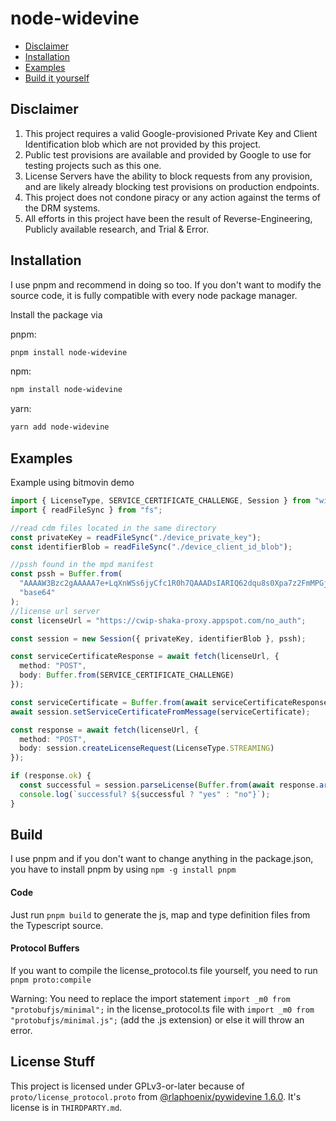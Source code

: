 # node-widevine

- [Disclaimer](#disclaimer)
- [Installation](#installation)
- [Examples](#examples)
- [Build it yourself](#build)

## Disclaimer

1. This project requires a valid Google-provisioned Private Key and Client Identification blob which are not provided by this project.
2. Public test provisions are available and provided by Google to use for testing projects such as this one.
3. License Servers have the ability to block requests from any provision, and are likely already blocking test provisions on production endpoints.
4. This project does not condone piracy or any action against the terms of the DRM systems.
5. All efforts in this project have been the result of Reverse-Engineering, Publicly available research, and Trial & Error.

## Installation

I use pnpm and recommend in doing so too. If you don't want to modify the source code, it is fully compatible with every node package manager.

Install the package via

pnpm:

```bash
pnpm install node-widevine
```

npm:

```bash
npm install node-widevine
```

yarn:

```bash
yarn add node-widevine
```

## Examples

Example using bitmovin demo

```typescript
import { LicenseType, SERVICE_CERTIFICATE_CHALLENGE, Session } from "widevine";
import { readFileSync } from "fs";

//read cdm files located in the same directory
const privateKey = readFileSync("./device_private_key");
const identifierBlob = readFileSync("./device_client_id_blob");

//pssh found in the mpd manifest
const pssh = Buffer.from(
  "AAAAW3Bzc2gAAAAA7e+LqXnWSs6jyCfc1R0h7QAAADsIARIQ62dqu8s0Xpa7z2FmMPGj2hoNd2lkZXZpbmVfdGVzdCIQZmtqM2xqYVNkZmFsa3IzaioCSEQyAA==",
  "base64"
);
//license url server
const licenseUrl = "https://cwip-shaka-proxy.appspot.com/no_auth";

const session = new Session({ privateKey, identifierBlob }, pssh);

const serviceCertificateResponse = await fetch(licenseUrl, {
  method: "POST",
  body: Buffer.from(SERVICE_CERTIFICATE_CHALLENGE)
});

const serviceCertificate = Buffer.from(await serviceCertificateResponse.arrayBuffer());
await session.setServiceCertificateFromMessage(serviceCertificate);

const response = await fetch(licenseUrl, {
  method: "POST",
  body: session.createLicenseRequest(LicenseType.STREAMING)
});

if (response.ok) {
  const successful = session.parseLicense(Buffer.from(await response.arrayBuffer())).length > 0;
  console.log(`successful? ${successful ? "yes" : "no"}`);
}
```

## Build

I use pnpm and if you don't want to change anything in the package.json, you have to install pnpm by using `npm -g install pnpm`

#### Code

Just run `pnpm build` to generate the js, map and type definition files from the Typescript source.

#### Protocol Buffers

If you want to compile the license_protocol.ts file yourself, you need to run `pnpm proto:compile`

Warning: You need to replace the import statement `import _m0 from "protobufjs/minimal";` in the license_protocol.ts file with `import _m0 from "protobufjs/minimal.js";` (add the .js extension) or else it will throw an error.

## License Stuff

This project is licensed under GPLv3-or-later because of `proto/license_protocol.proto` from [@rlaphoenix/pywidevine 1.6.0](https://github.com/rlaphoenix/pywidevine). It's license is in `THIRDPARTY.md`.
